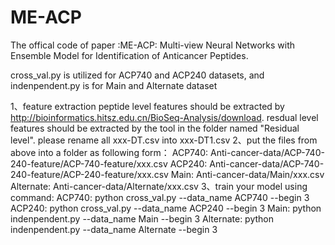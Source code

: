 # ME-ACP
The offical code of paper :ME-ACP: Multi-view Neural Networks with Ensemble Model for Identification of Anticancer Peptides.

cross_val.py is utilized for ACP740 and ACP240 datasets, and indenpendent.py is for Main and Alternate dataset

1、feature extraction
  peptide level features should be extracted by http://bioinformatics.hitsz.edu.cn/BioSeq-Analysis/download.
  resdual level features should be extracted by the tool in the folder named "Residual level".
  please rename all xxx-DT.csv into xxx-DT1.csv
2、put the files from above into a folder as following form：
    ACP740: Anti-cancer-data/ACP-740-240-feature/ACP-740-feature/xxx.csv
    ACP240: Anti-cancer-data/ACP-740-240-feature/ACP-240-feature/xxx.csv
    Main: Anti-cancer-data/Main/xxx.csv
    Alternate: Anti-cancer-data/Alternate/xxx.csv
3、train your model using command:
    ACP740: python cross_val.py --data_name ACP740 --begin 3
    ACP240: python cross_val.py --data_name ACP240 --begin 3
    Main: python indenpendent.py --data_name Main --begin 3
    Alternate: python indenpendent.py --data_name Alternate --begin 3
            
                     
